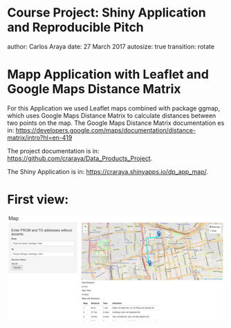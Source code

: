 
Course Project: Shiny Application and Reproducible Pitch
========================================================
author: Carlos Araya
date: 27 March 2017
autosize: true
transition: rotate

Mapp Application with Leaflet and Google Maps Distance Matrix
========================================================

For this Application we used Leaflet maps combined with package ggmap, which uses Google Maps Distance Matrix to calculate distances between two points on the map. 
The Google Maps Distance Matrix documentation es in:
<https://developers.google.com/maps/documentation/distance-matrix/intro?hl=en-419>

The project documentation is in: 
<https://github.com/craraya/Data_Products_Project>.

The Shiny Application is in:
<https://craraya.shinyapps.io/dp_app_map/>.

First view:
========================================================

![GitHub Logo](DP_Proyects_Presentation-figure/print_1.png)
